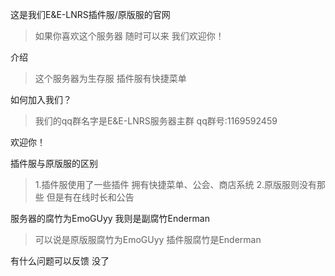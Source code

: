 这是我们E&E-LNRS插件服/原版服的官网
>如果你喜欢这个服务器 随时可以来 我们欢迎你！

介绍
>这个服务器为生存服 插件服有快捷菜单

如何加入我们？
>我们的qq群名字是E&E-LNRS服务器主群 qq群号:1169592459

欢迎你！

插件服与原版服的区别
>1.插件服使用了一些插件 拥有快捷菜单、公会、商店系统
>2.原版服则没有那些 但是有在线时长和公告

服务器的腐竹为EmoGUyy 我则是副腐竹Enderman
>可以说是原版服腐竹为EmoGUyy 插件服腐竹是Enderman

有什么问题可以反馈 没了
